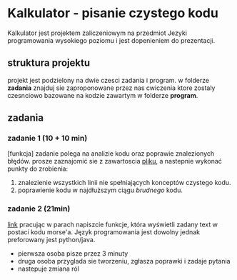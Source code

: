 # Kalkulator - pisanie czystego kodu
Kalkulator jest projektem zaliczeniowym na przedmiot Jezyki programowania wysokiego poziomu i jest dopenieniem do prezentacji. 

## struktura projektu

projekt jest podzielony na dwie czesci zadania i program.
w folderze **zadania** znajduj sie zaproponowane przez nas cwiczenia ktore zostaly czesnciowo bazowane na kodzie zawartym w folderze **program**.

## zadania

### zadanie 1 (10 + 10 min)
[funkcja]
zadanie polega na analizie kodu oraz poprawie znalezionych błędów.
prosze zaznajomić sie z zawartoscia [pliku](zadania/zadanie_1.md), a nastepnie wykonać
punkty do zrobienia:
1. znalezienie wszystkich linii nie spełniających konceptów czystego kodu. 
2. poprawienie kodu w najdłuższym ciągu *brudnego* kodu.

### zadanie 2 (21min) 
[link](zadania/zadanie_2.md)
pracując w parach napiszcie funkcje,
która wyświetli zadany text w postaci kodu morse'a. 
Język programowania jest dowolny jednak preforowany jest python/java.

- pierwsza osoba pisze przez 3 minuty
- druga osoba przyglada sie tworzeniu, zgłasza poprawki i zadaje pytania
- nastepuje zmiana ról